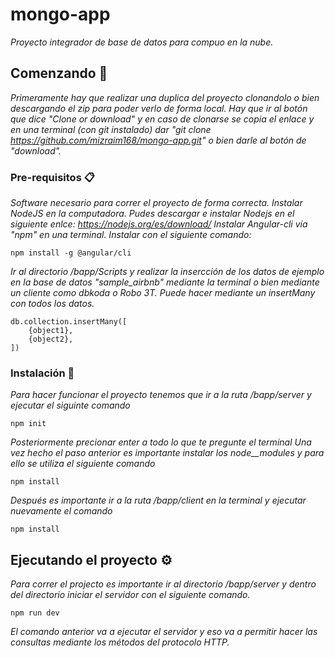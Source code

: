 # mongo-app
_Proyecto integrador de base de datos para compuo en la nube._

## Comenzando 🚀
_Primeramente hay que realizar una duplica del proyecto clonandolo o bien descargando el zip para poder verlo de forma local. Hay que ir al botón que dice "Clone or download" y en caso de clonarse se copia el enlace y en una terminal (con git instalado) dar "git clone https://github.com/mizraim168/mongo-app.git" o bien darle al botón de "download"._

### Pre-requisitos 📋
_Software necesario para correr el proyecto de forma correcta._
_Instalar NodeJS en la computadora. Pudes descargar e instalar Nodejs en el siguiente enlce: https://nodejs.org/es/download/_
_Instalar Angular-cli vía "npm" en una terminal. Instalar con el siguiente comando:_
```
npm install -g @angular/cli
```
_Ir al directorio /bapp/Scripts y realizar la insercción de los datos de ejemplo en la base de datos "sample_airbnb" mediante la terminal o bien mediante un cliente como dbkoda o Robo 3T. Puede hacer mediante un insertMany con todos los datos._ 

```
db.collection.insertMany([
    {object1},
    {object2},
])
```
### Instalación 🔧
_Para hacer funcionar el proyecto tenemos que ir a la ruta /bapp/server y ejecutar el siguinte comando_
```
npm init
```
_Posteriormente precionar enter a todo lo que te pregunte el terminal_
_Una vez hecho el paso anterior es importante instalar los node__modules y para ello se utiliza el siguiente comando_
```
npm install
```
_Después es importante ir a la ruta /bapp/client en la terminal y ejecutar nuevamente el comando_
```
npm install
```

## Ejecutando el proyecto ⚙️
_Para correr el projecto es importante ir al directorio /bapp/server y dentro del directorio iniciar el servidor con el siguiente comando._
```
npm run dev
```
_El comando anterior va a ejecutar el servidor y eso va a permitir hacer las consultas mediante los métodos del protocolo HTTP._

